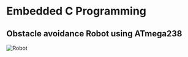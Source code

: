# Embedded C Programming

## Obstacle avoidance Robot using ATmega238

![Robot](robot_image/Robot.png)